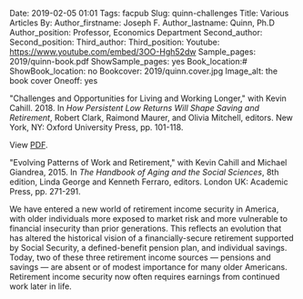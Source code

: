 Date: 2019-02-05 01:01
Tags: facpub
Slug: quinn-challenges
Title: Various Articles
By: 
Author_firstname: Joseph F.
Author_lastname: Quinn, Ph.D
Author_position: Professor, Economics Department 
Second_author: 
Second_position: 
Third_author:
Third_position: 
Youtube: https://www.youtube.com/embed/3OO-Hgh52dw
Sample_pages: 2019/quinn-book.pdf
ShowSample_pages: yes
Book_location:#
ShowBook_location: no
Bookcover: 2019/quinn.cover.jpg
Image_alt: the book cover 
Oneoff: yes

"Challenges and Opportunities for Living and Working Longer," with Kevin Cahill. 2018. 
In <em>How Persistent Low Returns Will Shape Saving and Retirement</em>, Robert Clark, Raimond Maurer, and Olivia Mitchell, editors. New York, NY: Oxford University Press, pp. 101-118.

View <a href="https://pensionresearchcouncil.wharton.upenn.edu/wp-content/uploads/2017/09/2017-WP-8-Quinn-Cahill.pdf">PDF</a>.

"Evolving Patterns of Work and Retirement," with Kevin Cahill and Michael Giandrea, 2015. 
In <em>The Handbook of Aging and the Social Sciences</em>, 8th edition, Linda George and Kenneth Ferraro, editors. 
London UK: Academic Press, pp. 271-291.

We have entered a new world of retirement income security in America, with older individuals more exposed to market risk and more vulnerable to financial insecurity than prior generations. This reflects an evolution that has altered the historical vision of a financially-secure retirement supported by Social Security, a defined-benefit pension plan, and individual savings. Today, two of these three retirement income sources — pensions and savings — are absent or of modest importance for many older Americans. Retirement income security now often requires earnings from continued work later in life.